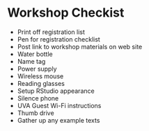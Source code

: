 # Workshop Checkist

- Print off registration list
- Pen for registration checklist
- Post link to workshop materials on web site
- Water bottle
- Name tag
- Power supply
- Wireless mouse
- Reading glasses
- Setup RStudio appearance
- Silence phone
- UVA Guest Wi-Fi instructions
- Thumb drive
- Gather up any example texts

